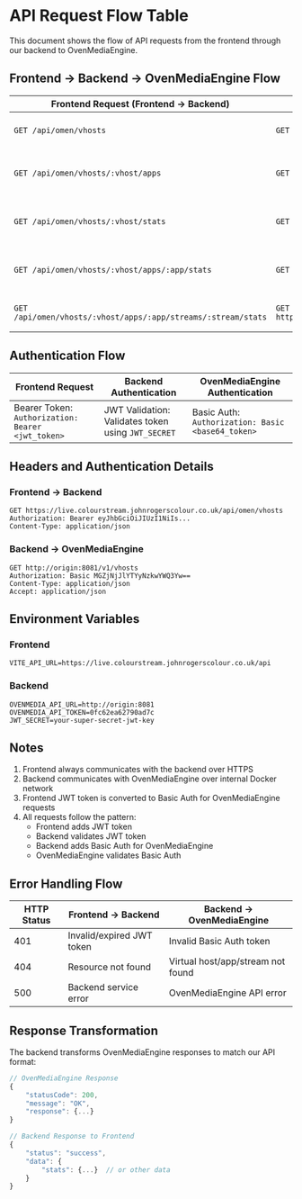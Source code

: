 # API Request Flow Table

This document shows the flow of API requests from the frontend through our backend to OvenMediaEngine.

## Frontend → Backend → OvenMediaEngine Flow

| Frontend Request (Frontend → Backend) | Backend Request (Backend → OvenMediaEngine) | Description |
|--------------------------------------|-------------------------------------------|-------------|
| `GET /api/omen/vhosts` | `GET http://origin:8081/v1/vhosts` | Get list of virtual hosts |
| `GET /api/omen/vhosts/:vhost/apps` | `GET http://origin:8081/v1/vhosts/:vhost/apps` | Get applications for a virtual host |
| `GET /api/omen/vhosts/:vhost/stats` | `GET http://origin:8081/v1/stats/current/vhosts/:vhost` | Get statistics for a virtual host |
| `GET /api/omen/vhosts/:vhost/apps/:app/stats` | `GET http://origin:8081/v1/stats/current/vhosts/:vhost/apps/:app` | Get statistics for an application |
| `GET /api/omen/vhosts/:vhost/apps/:app/streams/:stream/stats` | `GET http://origin:8081/v1/stats/current/vhosts/:vhost/apps/:app/streams/:stream` | Get statistics for a stream |

## Authentication Flow

| Frontend Request | Backend Authentication | OvenMediaEngine Authentication |
|-----------------|------------------------|-------------------------------|
| Bearer Token:<br>`Authorization: Bearer <jwt_token>` | JWT Validation:<br>Validates token using `JWT_SECRET` | Basic Auth:<br>`Authorization: Basic <base64_token>` |

## Headers and Authentication Details

### Frontend → Backend
```http
GET https://live.colourstream.johnrogerscolour.co.uk/api/omen/vhosts
Authorization: Bearer eyJhbGciOiJIUzI1NiIs...
Content-Type: application/json
```

### Backend → OvenMediaEngine
```http
GET http://origin:8081/v1/vhosts
Authorization: Basic MGZjNjJlYTYyNzkwYWQ3Yw==
Content-Type: application/json
Accept: application/json
```

## Environment Variables

### Frontend
```env
VITE_API_URL=https://live.colourstream.johnrogerscolour.co.uk/api
```

### Backend
```env
OVENMEDIA_API_URL=http://origin:8081
OVENMEDIA_API_TOKEN=0fc62ea62790ad7c
JWT_SECRET=your-super-secret-jwt-key
```

## Notes

1. Frontend always communicates with the backend over HTTPS
2. Backend communicates with OvenMediaEngine over internal Docker network
3. Frontend JWT token is converted to Basic Auth for OvenMediaEngine requests
4. All requests follow the pattern:
   - Frontend adds JWT token
   - Backend validates JWT token
   - Backend adds Basic Auth for OvenMediaEngine
   - OvenMediaEngine validates Basic Auth

## Error Handling Flow

| HTTP Status | Frontend → Backend | Backend → OvenMediaEngine |
|-------------|-------------------|--------------------------|
| 401 | Invalid/expired JWT token | Invalid Basic Auth token |
| 404 | Resource not found | Virtual host/app/stream not found |
| 500 | Backend service error | OvenMediaEngine API error |

## Response Transformation

The backend transforms OvenMediaEngine responses to match our API format:

```javascript
// OvenMediaEngine Response
{
    "statusCode": 200,
    "message": "OK",
    "response": {...}
}

// Backend Response to Frontend
{
    "status": "success",
    "data": {
        "stats": {...}  // or other data
    }
}
``` 